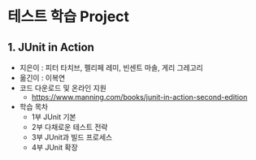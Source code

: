 # 테스트 학습 Project

## 1. JUnit in Action
 - 지은이 : 피터 타치브, 펠리페 레미, 빈센트 마솔, 게리 그레고리
 - 옮긴이 : 이복연
 - 코드 다운로드 및 온라인 지원
   + https://www.manning.com/books/junit-in-action-second-edition   
 - 학습 목차
   + 1부 JUnit 기본
   + 2부 다채로운 테스트 전략
   + 3부 JUnit과 빌드 프로세스
   + 4부 JUnit 확장